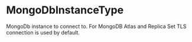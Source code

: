 # MongoDbInstanceType

MongoDb instance to connect to. For MongoDB Atlas and Replica Set TLS connection is used by default.

